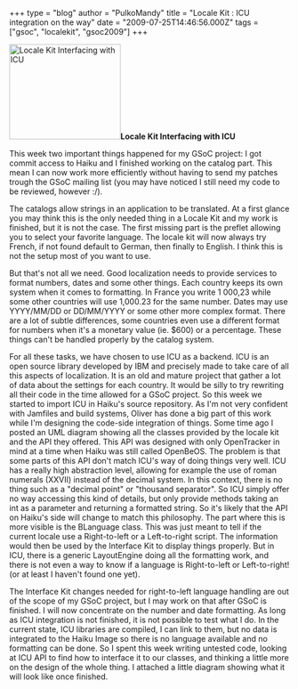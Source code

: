 +++
type = "blog"
author = "PulkoMandy"
title = "Locale Kit : ICU integration on the way"
date = "2009-07-25T14:46:56.000Z"
tags = ["gsoc", "localekit", "gsoc2009"]
+++

<span class="inline inline-left"><a href="/images/locale_kit_interfacing_icu"><img src="http://www.haiku-os.org/files/screenshots/ICU_Interfacing.thumbnail.png" alt="Locale Kit Interfacing with ICU" title="Locale Kit Interfacing with ICU"  class="image image-thumbnail " width="200" height="171" /></a><span class="caption" style="width: 198px;"><strong>Locale Kit Interfacing with ICU</strong></span></span>

This week two important things happened for my GSoC project: I got commit access to Haiku and I finished working on the catalog part. This mean I can now work more efficiently without having to send my patches trough the GSoC mailing list (you may have noticed I still need my code to be reviewed, however :/).

The catalogs allow strings in an application to be translated. At a first glance you may think this is the only needed thing in a Locale Kit and my work is finished, but it is not the case. The first missing part is the preflet allowing you to select your favorite language. The locale kit will now always try French, if not found default to German, then finally to English. I think this is not the setup most of you want to use.

<!--break-->

But that's not all we need. Good localization needs to provide services to format numbers, dates and some other things. Each country keeps its own system when it comes to formatting. In France you write 1 000,23 while some other countries will use 1,000.23 for the same number. Dates may use YYYY/MM/DD or DD/MM/YYYY or some other more complex format. There are a lot of subtle differences, some countries even use a different format for numbers when it's a monetary value (ie. $600) or a percentage. These things can't be handled properly by the catalog system.

For all these tasks, we have chosen to use ICU as a backend. ICU is an open source library developed by IBM and precisely made to take care of all this aspects of localization. It is an old and mature project that gather a lot of data about the settings for each country. It would be silly to try rewriting all their code in the time allowed for a GSoC project. So this week we started to import ICU in Haiku's source repository. As I'm not very confident with Jamfiles and build systems, Oliver has done a big part of this work while I'm designing the code-side integration of things. Some time ago I posted an UML diagram showing all the classes provided by the locale kit and the API they offered. This API was designed with only OpenTracker in mind at a time when Haiku was still called OpenBeOS. The problem is that some parts of this API don't match ICU's way of doing things very well. ICU has a really high abstraction level, allowing for example the use of roman numerals (XXVII) instead of the decimal system. In this context, there is no thing such as a "decimal point" or "thousand separator". So ICU simply offer no way accessing this kind of details, but only provide methods taking an int as a parameter and returning a formatted string. So it's likely that the API on Haiku's side will change to match this philosophy. The part where this is more visible is the BLanguage class. This was just meant to tell if the current locale use a Right-to-left or a Left-to-right script. The information would then be used by the Interface Kit to display things properly. But in ICU, there is a generic LayoutEngine doing all the formatting work, and there is not even a way to know if a language is Right-to-left or Left-to-right! (or at least I haven't found one yet).

The Interface Kit changes needed for right-to-left language handling are out of the scope of my GSoC project, but I may work on that after GSoC is finished. I will now concentrate on the number and date formatting. As long as ICU integration is not finished, it is not possible to test what I do. In the current state, ICU libraries are compiled, I can link to them, but no data is integrated to the Haiku Image so there is no language available and no formatting can be done. So I spent this week writing untested code, looking at ICU API to find how to interface it to our classes, and thinking a little more on the design of the whole thing. I attached a little diagram showing what it will look like once finished.